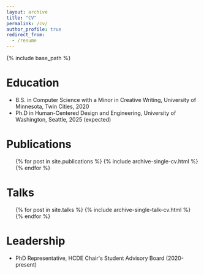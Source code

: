 ```yaml
---
layout: archive
title: "CV"
permalink: /cv/
author_profile: true
redirect_from:
  - /resume
---
```


{% include base_path %}

Education
======
* B.S. in Computer Science with a Minor in Creative Writing, University of Minnesota, Twin Cities, 2020
* Ph.D in Human-Centered Design and Engineering, University of Washington, Seattle, 2025 (expected)
  

Publications
======
  <ul>{% for post in site.publications %}
    {% include archive-single-cv.html %}
  {% endfor %}</ul>
  
Talks
======
  <ul>{% for post in site.talks %}
    {% include archive-single-talk-cv.html %}
  {% endfor %}</ul>
  
  
Leadership
======
* PhD Representative, HCDE Chair's Student Advisory Board (2020-present)
